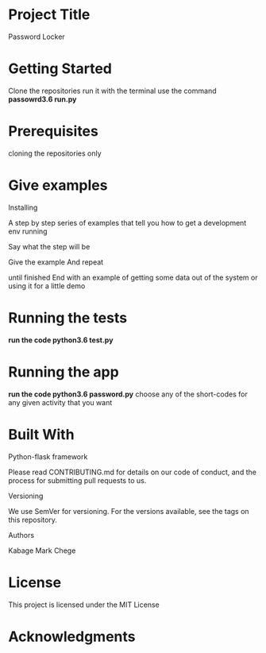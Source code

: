 # Project Title #

Password Locker

# Getting Started 

Clone the repositories
run it with the terminal
use the command **passowrd3.6 run.py**

# Prerequisites

cloning the repositories only

# Give examples
Installing

A step by step series of examples that tell you how to get a development env running

Say what the step will be

Give the example
And repeat

until finished
End with an example of getting some data out of the system or using it for a little demo

# Running the tests

**run the code python3.6 test.py**

# Running the app

**run the code python3.6 password.py**
choose any of the short-codes for any given activity that you want  

# Built With

Python-flask framework

Please read CONTRIBUTING.md for details on our code of conduct, and the process for submitting pull requests to us.

Versioning

We use SemVer for versioning. For the versions available, see the tags on this repository.

Authors

Kabage Mark Chege

# License

This project is licensed under the MIT License 

# Acknowledgments 